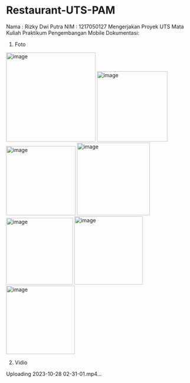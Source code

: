 # Restaurant-UTS-PAM
Nama  : Rizky Dwi Putra
NIM  : 1217050127
Mengerjakan Proyek UTS Mata Kuliah Praktikum Pengembangan Mobile
Dokumentasi:
1. Foto
  <img width="242" alt="image" src="https://github.com/rzkdwiputra/Restaurant-UTS-PAM/assets/95334157/d6930dd0-da59-49f5-8e18-835e75194ab8">
  <img width="191" alt="image" src="https://github.com/rzkdwiputra/Restaurant-UTS-PAM/assets/95334157/d562c5b6-b26e-417a-8ce1-3f1ad9d392f9">
  <img width="188" alt="image" src="https://github.com/rzkdwiputra/Restaurant-UTS-PAM/assets/95334157/8ca6b4ad-5c45-46ce-a4cc-682481a775c9">
  <img width="197" alt="image" src="https://github.com/rzkdwiputra/Restaurant-UTS-PAM/assets/95334157/95e9adac-7e8f-4b5d-90ed-16ec944402f5">
  <img width="181" alt="image" src="https://github.com/rzkdwiputra/Restaurant-UTS-PAM/assets/95334157/62dce34c-9980-4b5b-9874-4d67c3d55a4c">
  <img width="185" alt="image" src="https://github.com/rzkdwiputra/Restaurant-UTS-PAM/assets/95334157/92639c2b-09b0-44f2-9288-870e364d3d42">
  <img width="186" alt="image" src="https://github.com/rzkdwiputra/Restaurant-UTS-PAM/assets/95334157/651875af-3ea0-411a-9132-43c2f6216ced">

2. Vidio




Uploading 2023-10-28 02-31-01.mp4…



